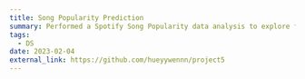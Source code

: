```yaml
---
title: Song Popularity Prediction
summary: Performed a Spotify Song Popularity data analysis to explore factors influencing song popularity on the platform. Utilized descriptive statistics and machine learning techniques to analyze song features such as tempo, energy, and danceability. ![R](https://img.shields.io/badge/R-276DC3?style=for-the-badge&logo=r&logoColor=white)
tags:
  - DS
date: 2023-02-04
external_link: https://github.com/hueyywennn/project5
---
```

